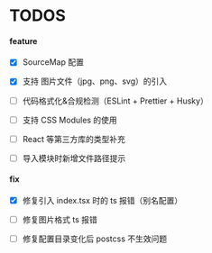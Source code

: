 # TODOS

#### feature

- [x] SourceMap 配置

- [x] 支持 图片文件（jpg、png、svg）的引入

- [ ] 代码格式化&合规检测（ESLint + Prettier + Husky）

- [ ] 支持 CSS Modules 的使用

- [ ] React 等第三方库的类型补充

- [ ] 导入模块时新增文件路径提示

#### fix

- [x] 修复引入 index.tsx 时的 ts 报错（别名配置）

- [ ] 修复图片格式 ts 报错

- [ ] 修复配置目录变化后 postcss 不生效问题
